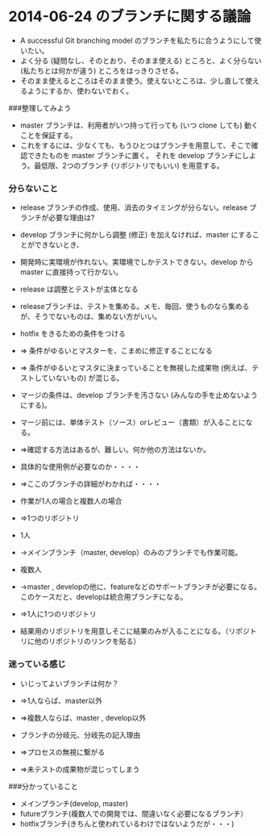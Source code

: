 # 2014-06-24 のブランチに関する議論

 * A successful Git branching model のブランチを私たちに合うようにして使いたい。
 * よく分る (疑問なし、そのとおり、そのまま使える) ところと、よく分らない (私たちとは何かが違う) ところをはっきりさせる。
 * そのまま使えるところはそのまま使う。使えないところは、少し直して使えるようにするか、使わないでおく。

###整理してみよう 

* master ブランチは、利用者がいつ持って行っても (いつ clone しても) 動くことを保証する。
* これをするには、少なくても、もうひとつはブランチを用意して、そこで確認できたものを master ブランチに置く。
それを develop ブランチにしよう。最低限、2つのブランチ (リポジトリでもいい) を用意する。


### 分らないこと 

* release ブランチの作成、使用、消去のタイミングが分らない。release ブランチが必要な理由は?
 * develop ブランチに何かしら調整 (修正) を加えなければ、master にすることができないとき、
 * 開発時に実環境が作れない。実環境でしかテストできない。develop から master に直接持って行かない。

* release は調整とテストが主体となる
 * releaseブランチは、テストを集める。メモ、毎回、使うものなら集めるが、そうでないものは、集めない方がいい。

* hotfix をきるための条件をつける
 * ⇒ 条件がゆるいとマスターを、こまめに修正することになる
 * ⇒ 条件がゆるいとマスタに決まっていることを無視した成果物 (例えば、テストしていないもの) が混じる。

* マージの条件は、develop ブランチを汚さない (みんなの手を止めないようにする)。
 * マージ前には、単体テスト（ソース）orレビュー（書類）が入ることになる。
 * ⇒確認する方法はあるが、難しい。何か他の方法はないか。
* 具体的な使用例が必要なのか・・・・
 * ⇒ここのブランチの詳細がわかれば・・・・
 
* 作業が1人の場合と複数人の場合
* ⇒1つのリポジトリ
 * 1人
 * →メインブランチ（master, develop）のみのブランチでも作業可能。

 * 複数人
 * →master , developの他に、featureなどのサポートブランチが必要になる。このケースだと、developは統合用ブランチになる。

* ⇒1人に1つのリポジトリ
 * 結果用のリポジトリを用意しそこに結果のみが入ることになる。（リポジトリに他のリポジトリのリンクを貼る）

### 迷っている感じ
* いじってよいブランチは何か？
 * ⇒1人ならば、master以外
 * ⇒複数人ならば、master , develop以外

* ブランチの分岐元、分岐先の記入理由
 * ⇒プロセスの無視に繋がる
 * ⇒未テストの成果物が混じってしまう



###分かっていること

* メインブランチ(develop, master)
* futureブランチ(複数人での開発では、間違いなく必要になるブランチ）
* hotfixブランチ(きちんと使われているわけではないようだが・・・)

